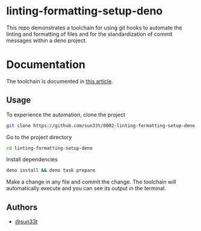 # linting-formatting-setup-deno

This repo demonstrates a toolchain for using git hooks to automate the linting
and formatting of files and for the standardization of commit messages within a
deno project.

# Documentation

The toolchain is documented in
[this article](https://suneet.codes/articles/linting-formatting-setup-deno).

## Usage

To experience the automation, clone the project

```bash
git clone https://github.com/sun33t/0002-linting-formatting-setup-deno
```

Go to the project directory

```bash
cd linting-formatting-setup-deno
```

Install dependencies

```bash
deno install && deno task prepare
```

Make a change in any file and commit the change. The toolchain will
automatically execute and you can see its output in the terminal.

## Authors

- [@sun33t](https://github.com/sun33t)
